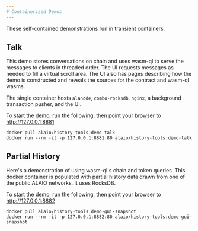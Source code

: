 ```yaml
---
# Containerized Demos
---
```


These self-contained demonstrations run in transient containers.

## Talk

This demo stores conversations on chain and uses wasm-ql to serve the messages to clients 
in threaded order. The UI requests messages as needed to fill a virtual scroll area. The
UI also has pages describing how the demo is constructed and reveals the sources for the
contract and wasm-ql wasms.

The single container hosts `alanode`, `combo-rocksdb`, `nginx`, a background transaction
pusher, and the UI.

To start the demo, run the following, then point your browser to http://127.0.0.1:8881

```
docker pull alaio/history-tools:demo-talk
docker run --rm -it -p 127.0.0.1:8881:80 alaio/history-tools:demo-talk
```

## Partial History

Here's a demonstration of using wasm-ql's chain and token queries. This docker container
is populated with partial history data drawn from one of the public ALAIO networks.
It uses RocksDB.

To start the demo, run the following, then point your browser to http://127.0.0.1:8882

```
docker pull alaio/history-tools:demo-gui-snapshot
docker run --rm -it -p 127.0.0.1:8882:80 alaio/history-tools:demo-gui-snapshot
```
